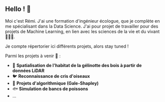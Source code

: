 ## Hello ! 👋

Moi c'est Rémi. J'ai une formation d'ingénieur écologue, que je complète en me spécialisant dans la Data Science. 
J'ai pour projet de travailler pour des projets de Machine Learning, en lien avec les sciences de la vie et du vivant 🧬🔬🌲.

Je compte répertorier ici différents projets, alors stay tuned !

Parmi les projets à venir 🌱 : 
- 🌲 **Spatialisation de l'habitat de la gélinotte des bois à partir de données LiDAR** 
- 🐦 **Reconnaissance de cris d'oiseaux**
- 🧠 **Projets d'algorithmique (Gale-Shapley)**
- 🐟 **Simulation de bancs de poissons**
- ...

